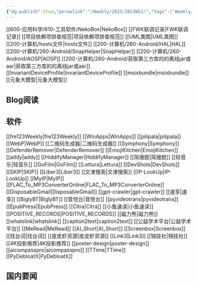 ```yaml
---
{"dg-publish":true,"permalink":"/Weekly/2023/2023W52/","tags":["Weekly/2023"],"noteIcon":""}
---
```


[[600-应用科学/610-工具软件/NekoBox\|NekoBox]]
[[FWK联调记录\|FWK联调记录]]
[[项目依赖项排查规范\|项目依赖项排查规范]]
[[UML类图\|UML类图]]
[[200-计算机/hosts文件\|hosts文件]]
[[200-计算机/260-Android/HAL\|HAL]]
[[200-计算机/260-Android/SnapHelper\|SnapHelper]]
[[200-计算机/260-Android/AOSP\|AOSP]]
[[200-计算机/260-Android/获取第三方库的的离线jar或aar\|获取第三方库的的离线jar或aar]]
[[InvariantDeviceProfile\|InvariantDeviceProfile]]
[[msixbundle\|msixbundle]]
[[元象大模型\|元象大模型]]
## Blog阅读


## 软件
[[fre123Weekly\|fre123Weekly]]
[[WinApps\|WinApps]]
[[pilipala\|pilipala]]
[[WebP\|WebP]]
[[二维码生成器\|二维码生成器]]
[[Symphony\|Symphony]]
[[DefenderRemover\|DefenderRemover]]
[[EmojiKitchen\|EmojiKitchen]]
[[addy\|addy]]
[[HiddifyManager\|HiddifyManager]]
[[简搜题\|简搜题]]
[[轻音乐\|轻音乐]]
[[GoFilm\|GoFilm]]
[[Lettura\|Lettura]]
[[DevShots\|DevShots]]
[[SKIP\|SKIP]]
[[Liber3\|Liber3]]
[[文津搜索\|文津搜索]]
[[IP-LookUp\|IP-LookUp]]
[[MyIP\|MyIP]]
[[FLAC_To_MP3ConverterOnline\|FLAC_To_MP3ConverterOnline]]
[[DisposableGmail\|DisposableGmail]]
[[gpt-crawler\|gpt-crawler]]
[[速享\|速享]]
[[BiglyBT\|BiglyBT]]
[[音悦台\|音悦台]]
[[pyvideotrans\|pyvideotrans]]
[[EpubPress\|EpubPress]]
[[Citra\|Citra]]
[[小鱼速读\|小鱼速读]]
[[POSITIVE_RECORDS\|POSITIVE_RECORDS]]
[[磁力熊\|磁力熊]]
[[whatslink\|whatslink]]
[[caption2text\|caption2text]]
[[公益学术平台\|公益学术平台]]
[[MeRead\|MeRead]]
[[AI_Short\|AI_Short]]
[[Screenbox\|Screenbox]]
[[找台词\|找台词]]
[[皮皮虾资源\|皮皮虾资源]]
[[Link3\|Link3]]
[[锦技社\|锦技社]]
[[4K投影推荐\|4K投影推荐]]
[[poster-design\|poster-design]]
[[aicompasspro\|aicompasspro]]
[[TTime\|TTime]]
[[PyDebloatX\|PyDebloatX]]
## 国内要闻

